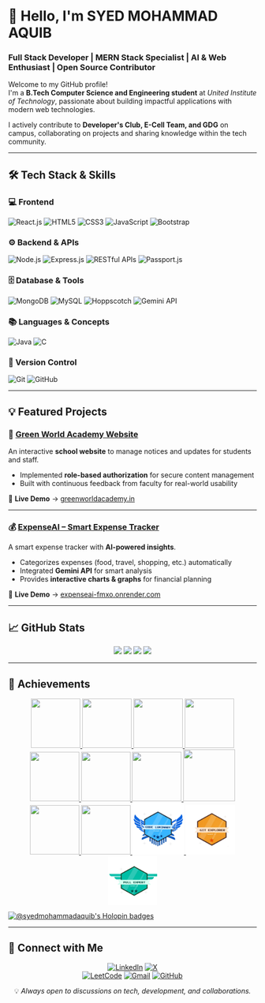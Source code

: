 # 👋 Hello, I'm SYED MOHAMMAD AQUIB

### Full Stack Developer | MERN Stack Specialist | AI & Web Enthusiast | Open Source Contributor

Welcome to my GitHub profile!  
I'm a <strong>B.Tech Computer Science and Engineering student</strong> at <em>United Institute of Technology</em>, passionate about building impactful applications with modern web technologies.  

I actively contribute to <strong>Developer's Club, E-Cell Team, and GDG</strong> on campus, collaborating on projects and sharing knowledge within the tech community.  

---

## 🛠️ Tech Stack & Skills  

### 💻 Frontend
![React.js](https://img.shields.io/badge/React-61DAFB?style=for-the-badge&logo=react&logoColor=black)
![HTML5](https://img.shields.io/badge/HTML5-E34F26?style=for-the-badge&logo=html5&logoColor=white)
![CSS3](https://img.shields.io/badge/CSS3-1572B6?style=for-the-badge&logo=css3&logoColor=white)
![JavaScript](https://img.shields.io/badge/JavaScript-F7DF1E?style=for-the-badge&logo=javascript&logoColor=black)
![Bootstrap](https://img.shields.io/badge/Bootstrap-563D7C?style=for-the-badge&logo=bootstrap&logoColor=white)
<br>
### ⚙️ Backend & APIs
![Node.js](https://img.shields.io/badge/Node.js-339933?style=for-the-badge&logo=nodedotjs&logoColor=white)
![Express.js](https://img.shields.io/badge/Express.js-404D59?style=for-the-badge&logo=express&logoColor=white)
![RESTful APIs](https://img.shields.io/badge/RESTful%20APIs-404D59?style=for-the-badge&logo=swagger&logoColor=white)
![Passport.js](https://img.shields.io/badge/Passport.js-34495E?style=for-the-badge&logo=passport&logoColor=white)
<br>
### 🗄️ Database & Tools
![MongoDB](https://img.shields.io/badge/MongoDB-4EA94B?style=for-the-badge&logo=mongodb&logoColor=white)
![MySQL](https://img.shields.io/badge/MySQL-4479A1?style=for-the-badge&logo=mysql&logoColor=white)
![Hoppscotch](https://img.shields.io/badge/Hoppscotch-1B2433?style=for-the-badge&logo=hoppscotch&logoColor=white)
![Gemini API](https://img.shields.io/badge/Gemini%20API-412991?style=for-the-badge&logo=google&logoColor=white)
<br>
### 📚 Languages & Concepts
![Java](https://img.shields.io/badge/Java-007396?style=for-the-badge&logo=java&logoColor=white)
![C](https://img.shields.io/badge/C-A8B9C4?style=for-the-badge&logo=c&logoColor=white)
<br>
### 🤝 Version Control
![Git](https://img.shields.io/badge/Git-F05032?style=for-the-badge&logo=git&logoColor=white)
![GitHub](https://img.shields.io/badge/GitHub-181717?style=for-the-badge&logo=github&logoColor=white)

---

## 💡 Featured Projects

### 🏫 [Green World Academy Website](https://greenworldacademy.in/)  
An interactive **school website** to manage notices and updates for students and staff.  
- Implemented **role-based authorization** for secure content management  
- Built with continuous feedback from faculty for real-world usability  

🔗 **Live Demo** → [greenworldacademy.in](https://greenworldacademy.in/)  

---

### 💰 [ExpenseAI – Smart Expense Tracker](https://expenseai-fmxo.onrender.com/)  
A smart expense tracker with **AI-powered insights**.  
- Categorizes expenses (food, travel, shopping, etc.) automatically  
- Integrated **Gemini API** for smart analysis  
- Provides **interactive charts & graphs** for financial planning  

🔗 **Live Demo** → [expenseai-fmxo.onrender.com](https://expenseai-fmxo.onrender.com/)  

---

## 📈 GitHub Stats

<div align="center">

<img src="https://github-readme-stats.vercel.app/api?username=syedmohammadaquib&show_icons=true&theme=tokyonight&hide_border=true&rank_icon=github" height="170px" />  
<img src="https://streak-stats.demolab.com?user=syedmohammadaquib&theme=tokyonight&hide_border=true" height="170px" />  

<img src="https://github-readme-stats.vercel.app/api/top-langs/?username=syedmohammadaquib&layout=compact&theme=tokyonight&hide_border=true" height="170px" />  

<img src="https://github-profile-trophy.vercel.app/?username=syedmohammadaquib&theme=tokyonight&no-frame=true&row=1&column=6" />  

</div>  

---

## 🏅 Achievements

<div style='display:flex; align-items:center; gap: 10px; flex-wrap: wrap;' align='center'>
  <a href="https://gssoc.girlscript.tech/leaderboard">
    <img src="https://raw.githubusercontent.com/GSSoC24/Hack-Web3Conf/refs/heads/main/assets/Hack-Web3Conf%202024%20Badge%20(2).png" width="100px" height="100px" />
    <img src="https://raw.githubusercontent.com/GSSoC24/Postman-Challenge/main/docs/assets/Postman%20White.png" width="100px" height="100px" />
    <img src="https://raw.githubusercontent.com/GSSoC24/Postman-Challenge/main/docs/assets/1.png" width="100px" height="100px" />
    <img src="https://raw.githubusercontent.com/GSSoC24/Postman-Challenge/main/docs/assets/2.png" width="100px" height="100px" />
    <img src="https://raw.githubusercontent.com/GSSoC24/Postman-Challenge/main/docs/assets/3.png" width="100px" height="100px" />
    <img src="https://raw.githubusercontent.com/GSSoC24/Postman-Challenge/main/docs/assets/4.png" width="100px" height="100px" />
    <img src="https://raw.githubusercontent.com/GSSoC24/Postman-Challenge/main/docs/assets/5.png" width="100px" height="100px" />
    <img src="https://raw.githubusercontent.com/GSSoC24/Postman-Challenge/main/docs/assets/6.png" width="105px" height="105px" />
    <img src="https://raw.githubusercontent.com/GSSoC24/Postman-Challenge/main/docs/assets/7.png" width="100px" height="100px" />
    <img src="https://raw.githubusercontent.com/GSSoC24/Postman-Challenge/main/docs/assets/8.png" width="100px" height="100px" />
    <img src="https://raw.githubusercontent.com/GSSoC24/Contributor/refs/heads/main/assets/Code%20Luminary.png" width="105px" height="105px" />
    <img src="https://raw.githubusercontent.com/GSSoC24/Contributor/refs/heads/main/assets/Git%20Explorer.png" width="100px" height="100px" />
    <img src="https://raw.githubusercontent.com/GSSoC24/Contributor/refs/heads/main/assets/Pull%20Expert.png" width="100px" height="100px" />
  </a>
  <a href="https://holopin.io/@syedmohammadaquib">
    <img src="https://holopin.me/syedmohammadaquib" alt="@syedmohammadaquib's Holopin badges" width="auto" height="100px">
  </a>
</div>

---

## 📧 Connect with Me  

<div align="center">
  
[![LinkedIn](https://img.shields.io/badge/LinkedIn-0A66C2?style=for-the-badge&logo=linkedin&logoColor=white)](https://www.linkedin.com/in/syedmohammadaquib) 
[![X](https://img.shields.io/badge/-000000?style=for-the-badge&logo=x&logoColor=white)](https://x.com/smaquib8055)  
[![LeetCode](https://img.shields.io/badge/LeetCode-FFA116?style=for-the-badge&logo=leetcode&logoColor=black)](https://leetcode.com/syedmohammadaquib)
[![Gmail](https://img.shields.io/badge/Gmail-D14836?style=for-the-badge&logo=gmail&logoColor=white)](mailto:smaquib8055@gmail.com)
[![GitHub](https://img.shields.io/badge/GitHub-181717?style=for-the-badge&logo=github&logoColor=white)](https://github.com/syedmohammadaquib)

💡 *Always open to discussions on tech, development, and collaborations.* </div>
